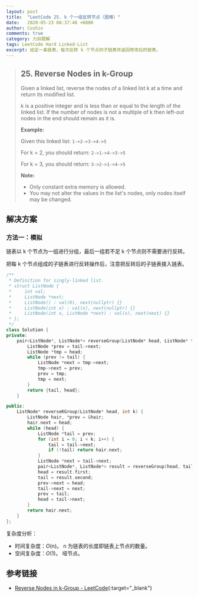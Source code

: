 ```yaml
---
layout: post
title:  "LeetCode 25. k 个一组反转节点（困难）"
date:   2020-05-23 08:37:46 +0800
author: Coshin
comments: true
category: 力扣题解
tags: LeetCode Hard Linked-List
excerpt: 给定一条链表，每次反转 k 个节点的子链表并返回修改后的链表。
---
```

> ## 25. Reverse Nodes in k-Group
> 
> Given a linked list, reverse the nodes of a linked list k at a time and return
> its modified list.
> 
> k is a positive integer and is less than or equal to the length of the linked
> list. If the number of nodes is not a multiple of k then left-out nodes in the
> end should remain as it is.
> 
> **Example:**
> 
> Given this linked list: `1->2->3->4->5`
> 
> For k = 2, you should return: `2->1->4->3->5`
> 
> For k = 3, you should return: `3->2->1->4->5`
> 
> **Note:**
> 
> * Only constant extra memory is allowed.
> * You may not alter the values in the list's nodes, only nodes itself may be
> changed.

## 解决方案

### 方法一：模拟

链表以 k 个节点为一组进行分组，最后一组若不足 k 个节点则不需要进行反转。

把每 k 个节点组成的子链表进行反转操作后，注意把反转后的子链表接入链表。

```cpp
/**
 * Definition for singly-linked list.
 * struct ListNode {
 *     int val;
 *     ListNode *next;
 *     ListNode() : val(0), next(nullptr) {}
 *     ListNode(int x) : val(x), next(nullptr) {}
 *     ListNode(int x, ListNode *next) : val(x), next(next) {}
 * };
 */
class Solution {
private:
    pair<ListNode*, ListNode*> reverseGroup(ListNode* head, ListNode* tail) {
        ListNode *prev = tail->next;
        ListNode *tmp = head;
        while (prev != tail) {
            ListNode *next = tmp->next;
            tmp->next = prev;
            prev = tmp;
            tmp = next;
        }
        return {tail, head};
    }

public:
    ListNode* reverseKGroup(ListNode* head, int k) {
        ListNode hair, *prev = &hair;
        hair.next = head;
        while (head) {
            ListNode *tail = prev;
            for (int i = 0; i < k; i++) {
                tail = tail->next;
                if (!tail) return hair.next;
            }
            ListNode *next = tail->next;
            pair<ListNode*, ListNode*> result = reverseGroup(head, tail);
            head = result.first;
            tail = result.second;
            prev->next = head;
            tail->next = next;
            prev = tail;
            head = tail->next;
        }
        return hair.next;
    }
};
```

复杂度分析：
* 时间复杂度：*O*(n)。
  n 为链表的长度即链表上节点的数量。
* 空间复杂度：*O*(1)。
  哑节点。

## 参考链接

* [Reverse Nodes in k-Group - LeetCode](https://leetcode.com/problems/reverse-nodes-in-k-group/){:target="_blank"}

